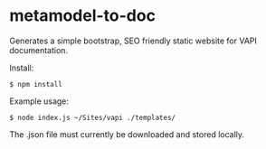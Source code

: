 # metamodel-to-doc
Generates a simple bootstrap, SEO friendly static website for VAPI documentation.

Install:

    $ npm install

Example usage:

    $ node index.js ~/Sites/vapi ./templates/

The .json file must currently be downloaded and stored locally.